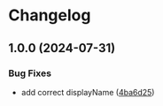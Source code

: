 # Changelog

## 1.0.0 (2024-07-31)


### Bug Fixes

* add correct displayName ([4ba6d25](https://github.com/cprecioso/react-custom-element/commit/4ba6d253b50fdb466f25d46c6c0708758931a812))
